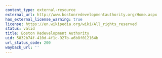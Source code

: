 ```yaml
---
content_type: external-resource
external_url: http://www.bostonredevelopmentauthority.org/Home.aspx
has_external_license_warning: true
license: https://en.wikipedia.org/wiki/All_rights_reserved
status: valid
title: Boston Redevelopment Authority
uid: 5832b74f-410d-4f1c-927b-a6b8f012164b
url_status_code: 200
wayback_url: ''
---
```

